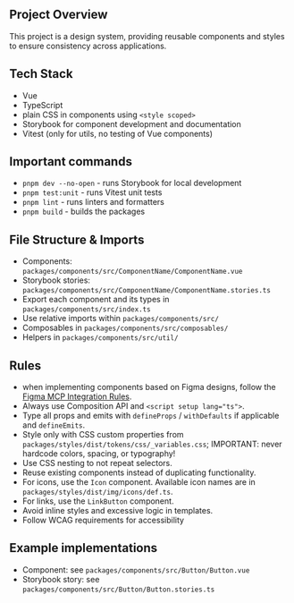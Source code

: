 ## Project Overview

This project is a design system, providing reusable components and styles to ensure consistency across applications.

## Tech Stack

- Vue
- TypeScript
- plain CSS in components using `<style scoped>`
- Storybook for component development and documentation
- Vitest (only for utils, no testing of Vue components)

## Important commands

- `pnpm dev --no-open` - runs Storybook for local development
- `pnpm test:unit` - runs Vitest unit tests
- `pnpm lint` - runs linters and formatters
- `pnpm build` - builds the packages

## File Structure & Imports

- Components: `packages/components/src/ComponentName/ComponentName.vue`
- Storybook stories: `packages/components/src/ComponentName/ComponentName.stories.ts`
- Export each component and its types in `packages/components/src/index.ts`
- Use relative imports within `packages/components/src/`
- Composables in `packages/components/src/composables/`
- Helpers in `packages/components/src/util/`

## Rules

- when implementing components based on Figma designs, follow the [Figma MCP Integration Rules](./instructions/figma.md).
- Always use Composition API and `<script setup lang="ts">`.
- Type all props and emits with `defineProps` / `withDefaults` if applicable and `defineEmits`.
- Style only with CSS custom properties from `packages/styles/dist/tokens/css/_variables.css`; IMPORTANT: never hardcode colors, spacing, or typography!
- Use CSS nesting to not repeat selectors.
- Reuse existing components instead of duplicating functionality.
- For icons, use the `Icon` component. Available icon names are in `packages/styles/dist/img/icons/def.ts`.
- For links, use the `LinkButton` component.
- Avoid inline styles and excessive logic in templates.
- Follow WCAG requirements for accessibility

## Example implementations

- Component: see `packages/components/src/Button/Button.vue`
- Storybook story: see `packages/components/src/Button/Button.stories.ts`
